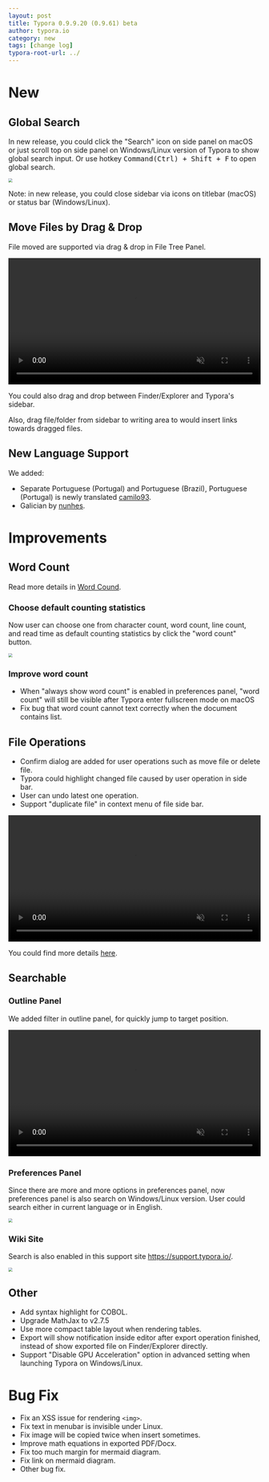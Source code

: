 ```yaml
---
layout: post
title: Typora 0.9.9.20 (0.9.61) beta
author: typora.io
category: new
tags: [change log]
typora-root-url: ../
---
```


# New

## Global Search

In new release, you could click the "Search" icon on side panel on macOS or just scroll top on side panel on Windows/Linux version of Typora to show global search input. Or use hotkey <kbd>Command(Ctrl) + Shift + F</kbd> to open global search.

<img src="/media/files/Screen Shot 2019-01-06 at 22.18.56.png" style="zoom:50%" />

Note: in new release, you could close sidebar via icons on titlebar (macOS) or status bar (Windows/Linux).

## Move Files by Drag & Drop

File moved are supported via drag & drop in File Tree Panel.

<video preload="auto" autoplay="autoplay" style="width: 100%;" muted="muted" loop>
  <source src="/media/files/move-files.mp4" type="video/mp4">
</video>

You could also drag and drop between Finder/Explorer and Typora's sidebar.

Also, drag file/folder from sidebar to writing area to would insert links towards dragged files.

## New Language Support

We added:

- Separate Portuguese (Portugal) and Portuguese (Brazil), Portuguese (Portugal) is newly translated [camilo93](https://github.com/jcamilo93).
- Galician by [nunhes](https://github.com/nunhes).

# Improvements

## Word Count

Read more details in [Word Cound](/Word-Count).

### Choose default counting statistics

Now user can choose one from character count, word count, line count, and read time as default counting statistics by click the "word count" button.

<img src="/media/word-count/CleanShot 2019-01-04 at 01.08.13@2x-6535752.png" style="zoom:50%" />

### Improve word count

- When "always show word count" is enabled in preferences panel, "word count" will still be visible after Typora enter fullscreen mode on macOS
- Fix bug that word count cannot text correctly when the document contains list.

## File Operations

- Confirm dialog are added for user operations such as move file or delete file.
- Typora could highlight changed file caused by user operation in side bar.
- User can undo latest one operation.
- Support "duplicate file" in context menu of file side bar.

<video preload="auto" autoplay="autoplay" style="width: 100%;" muted="muted" loop>
  <source src="/media/files/undo.mp4" type="video/mp4">
</video>

You could find more details [here](/File-Management/).

## Searchable

### Outline Panel

We added filter in outline panel, for quickly jump to target position.

<video src="/media/outline/outline-filter.mp4" preload="auto" autoplay="autoplay" style="width: 100%;" muted="muted" loop></video>

### Preferences Panel

Since there are more and more options in preferences panel, now preferences panel is also search on Windows/Linux version. User could search either in current language or in English.

<img src="/media/new-61/Screen Shot 2019-01-08 at 20.50.50.png" style="zoom:50%" />

### Wiki Site

Search is also enabled in this support site <https://support.typora.io/>. 

<img src="/media/new-61/Screen Shot 2019-01-08 at 21.00.56.png" style="zoom:50%" />

## Other

- Add syntax highlight for COBOL.
- Upgrade MathJax to v2.7.5
- Use more compact table layout when rendering tables.
- Export will show notification inside editor after export operation finished, instead of   show exported file on Finder/Explorer directly.
- Support "Disable GPU Acceleration" option in advanced setting when launching Typora on Windows/Linux.

# Bug Fix

- Fix an XSS issue for rendering `<img>`.
- Fix text in menubar is invisible under Linux.
- Fix image will be copied twice when insert sometimes.
- Improve math equations in exported PDF/Docx.
- Fix too much margin for mermaid diagram.
- Fix link on mermaid diagram.
- Other bug fix.
